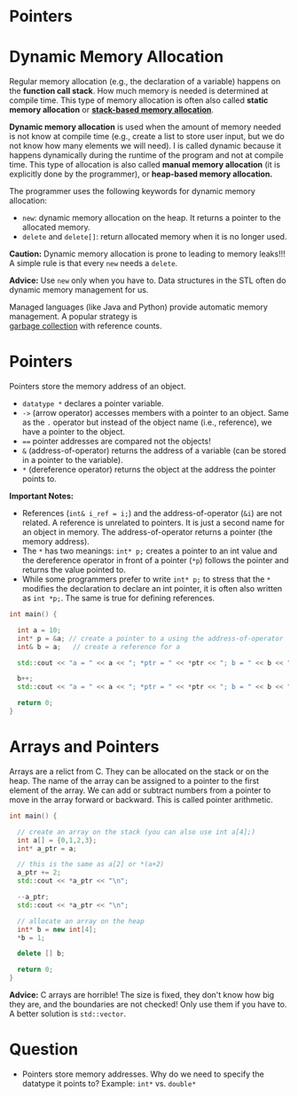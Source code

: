 # Pointers

# Dynamic Memory Allocation 

Regular memory allocation (e.g., the declaration of a variable) happens on the **function call stack**. 
How much memory is needed is determined at compile time. This type of memory allocation is often also called **static memory allocation** 
or [**stack-based memory allocation**](https://en.wikipedia.org/wiki/Stack-based_memory_allocation). 

**Dynamic memory allocation** is used when the amount of memory needed is not know at compile time (e.g., create a list to store user input, but we do not know how many elements we will need). I is called dynamic 
because it happens dynamically during the runtime of the program and not at compile time.
This type of allocation is also called **manual memory allocation** (it is explicitly done by the programmer), or **heap-based memory allocation.**

The programmer uses the following keywords for dynamic memory allocation:

 * `new`: dynamic memory allocation on the heap. It returns a pointer to the allocated memory.
 * `delete` and `delete[]`: return allocated memory when it is no longer used.
 
**Caution:** Dynamic memory allocation is prone to leading to memory leaks!!! \
A simple rule is that every `new` needs a `delete`.

**Advice:** Use `new` only when you have to. Data structures in the STL often do dynamic memory management for us.
 
Managed languages (like Java and Python) provide automatic memory management. A popular strategy is  
  [garbage collection](https://en.wikipedia.org/wiki/Garbage_collection_(computer_science)) with reference counts.  

# Pointers

Pointers store the memory address of an object.
 
 * `datatype *` declares a pointer variable.
 * `->` (arrow operator) accesses members with a pointer to an object. Same as the `.` operator but instead 
   of the object name (i.e., reference), we have a pointer to the object.
 * `==` pointer addresses are compared not the objects!
 * `&` (address-of-operator) returns the address of a variable (can be stored in a pointer to the variable).
 * `*` (dereference operator) returns the object at the address the pointer points to.

**Important Notes:** 
* References (`int& i_ref = i;`) and 
  the address-of-operator (`&i`) are not related. A reference is unrelated to pointers. It is just a second name for an object in memory. The address-of-operator returns a pointer 
  (the memory address). 
* The `*` has two meanings: `int* p;` creates a pointer to an int value and the dereference operator in front of a 
  pointer (`*p`) follows the pointer and returns the value pointed to. 
* While some programmers prefer to write `int* p;` to stress that the `*` modifies the declaration to declare an int pointer,
  it is often also written as `int *p;`. The same is true for defining references.

 
```cpp
int main() {

  int a = 10;
  int* p = &a; // create a pointer to a using the address-of-operator
  int& b = a;   // create a reference for a

  std::cout << "a = " << a << "; *ptr = " << *ptr << "; b = " << b << "\n";

  b++;
  std::cout << "a = " << a << "; *ptr = " << *ptr << "; b = " << b << "\n";

  return 0;
}
```


# Arrays and Pointers

Arrays are a relict from C. They can be allocated on the stack or on the heap. The name of the array can be assigned to a
pointer to the first element of the array. We can add or subtract numbers from a pointer to move in the array 
forward or backward. This is called pointer arithmetic.

```cpp
int main() {

  // create an array on the stack (you can also use int a[4];)
  int a[] = {0,1,2,3};
  int* a_ptr = a;

  // this is the same as a[2] or *(a+2)
  a_ptr += 2;
  std::cout << *a_ptr << "\n";

  --a_ptr;
  std::cout << *a_ptr << "\n";

  // allocate an array on the heap
  int* b = new int[4];
  *b = 1;

  delete [] b;

  return 0;
}
```

**Advice:** C arrays are horrible! The size is fixed, they don't know how big they are, and the boundaries are not checked!
Only use them if you have to. A better solution is `std::vector`.

# Question
* Pointers store memory addresses. Why do we need to specify the datatype it points to? Example:
`int*` vs. `double*`

